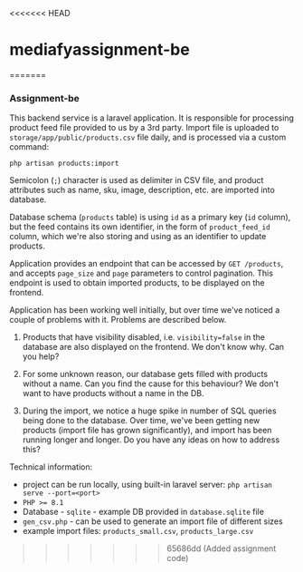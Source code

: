 <<<<<<< HEAD
# mediafyassignment-be
=======
### Assignment-be

This backend service is a laravel application. It is responsible for processing product feed file provided to us by a
3rd party. Import file is uploaded to `storage/app/public/products.csv` file daily, and is
processed via a custom command:

```
php artisan products:import
```

Semicolon (`;`) character is used as delimiter in CSV file, and product attributes such as name, sku, image,
description, etc.
are imported into database.

Database schema (`products` table) is using `id` as a primary key (`id` column), but the feed contains its own identifier, in the
form of `product_feed_id` column, which we're also storing and using as an identifier to update products.

Application provides an endpoint that can be accessed by `GET /products`, and accepts `page_size` and `page` parameters
to control pagination. This endpoint is used to obtain imported products, to be displayed on the frontend.

Application has been working well initially, but over time we've noticed a couple of problems with it.
Problems are described below.

1. Products that have visibility disabled, i.e. `visibility=false` in the database are also displayed on the 
   frontend. We don't know why. Can you help?

2. For some unknown reason, our database gets filled with products without a name. Can you find the cause for this
   behaviour? We don't want to have products without a name in the DB.

3. During the import, we notice a huge spike in number of SQL queries being done to the database. Over time, we've been
   getting new products (import file has grown significantly), and import has been running longer and longer. Do you
   have any ideas on how to address this?

Technical information:

- project can be run locally, using built-in laravel server:
  ```php artisan serve --port=<port>```
- `PHP >= 8.1`
- Database - `sqlite` - example DB provided in `database.sqlite` file
- `gen_csv.php` - can be used to generate an import file of different sizes
- example import files: `products_small.csv`, `products_large.csv`
>>>>>>> 65686dd (Added assignment code)
